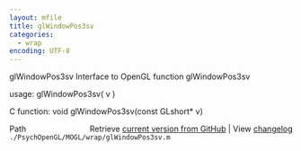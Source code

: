 ```yaml
---
layout: mfile
title: glWindowPos3sv
categories:
  - wrap
encoding: UTF-8
---
```


glWindowPos3sv  Interface to OpenGL function glWindowPos3sv

usage:  glWindowPos3sv( v )

C function:  void glWindowPos3sv(const GLshort\* v)


<div class="code_header" style="text-align:right;">
  <span style="float:left;">Path&nbsp;&nbsp;</span> <span class="counter">Retrieve <a href=
  "https://raw.github.com/Psychtoolbox-3/Psychtoolbox-3/beta/./PsychOpenGL/MOGL/wrap/glWindowPos3sv.m">current version from GitHub</a> | View <a href=
  "https://github.com/Psychtoolbox-3/Psychtoolbox-3/commits/beta/./PsychOpenGL/MOGL/wrap/glWindowPos3sv.m">changelog</a></span>
</div>
<div class="code">
  <code>./PsychOpenGL/MOGL/wrap/glWindowPos3sv.m</code>
</div>
